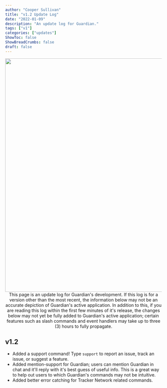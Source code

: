 ```yaml
---
author: "Cooper Sullivan"
title: "v1.2 Update Log"
date: "2022-01-09"
description: "An update log for Guardian."
tags: ["v1"]
categories: ["updates"]
ShowToc: false
ShowBreadCrumbs: false
draft: false
---
```


<p align="center">
  <img width="1920" height="750" src="/images/update-log.png">
  This page is an update log for Guardian's development. If this log is for a version other than the most recent,
  the information below may not be an accurate depiction of Guardian's active application. In addition to this, if
  you are reading this log within the first few minutes of it's release, the changes below may not yet be fully added
  to Guardian's active application; certain features such as slash commands and event handlers may take up to three (3)
  hours to fully propagate.
</p>


## v1.2
* Added a support command! Type ``support`` to report an issue, track an issue, or suggest a feature.
* Added mention-support for Guardian; users can mention Guardian in chat and it'll reply with it's best guess of useful info. This is a great way to help out users to which Guardian's commands may not be intuitive.
* Added better error catching for Tracker Network related commands.